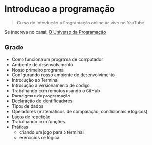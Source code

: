 # Introducao a programação

> Curso de Introdução a Programação online ao vivo no YouTube

Se inscreva no canal: [O Universo da Programação](https://www.youtube.com/c/ouniversodaprogramacao)

## Grade

- Como funciona um programa de computador
- Ambiente de desenvolvimento
- Nosso primeiro programa
- Configurando nosso ambiente de desenvolvimento
- Introdução ao Terminal
- Introdução a versionamento de código
- Trabalhando com remotos usando o GitHub
- Paradigmas de programação
- Declaração de identificadores
- Tipos de dados
- Operadores (matemáticos, de comparação, condicionais e lógicos)
- Laços de repetição
- Trabalhando com funções
- Práticas
  - criando um jogo para o terminal
  - exercícios de lógica
